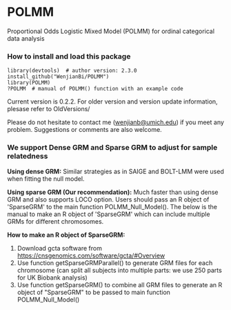 # POLMM
Proportional Odds Logistic Mixed Model (POLMM) for ordinal categorical data analysis

### How to install and load this package

```{r}      
library(devtools)  # author version: 2.3.0
install_github("WenjianBi/POLMM")
library(POLMM)
?POLMM  # manual of POLMM() function with an example code
```
Current version is 0.2.2. For older version and version update information, plesase refer to OldVersions/

Please do not hesitate to contact me (wenjianb@umich.edu) if you meet any problem. Suggestions or comments are also welcome.

### We support Dense GRM and Sparse GRM to adjust for sample relatedness

**Using dense GRM:** Similar strategies as in SAIGE and BOLT-LMM were used when fitting the null model.  

**Using sparse GRM (Our recommendation):** Much faster than using dense GRM and also supports LOCO option. Users should pass an R object of 'SparseGRM' to the main function POLMM_Null_Model(). The below is the manual to make an R object of 'SparseGRM' which can include multiple GRMs for different chromosomes.  

**How to make an R object of SparseGRM:**  
1. Download gcta software from https://cnsgenomics.com/software/gcta/#Overview
1. Use function getSparseGRMParallel() to generate GRM files for each chromosome (can split all subjects into multiple parts: we use 250 parts for UK Biobank analysis)
1. Use function getSparseGRM() to combine all GRM files to generate an R object of "SparseGRM" to be passed to main function POLMM_Null_Model() 

